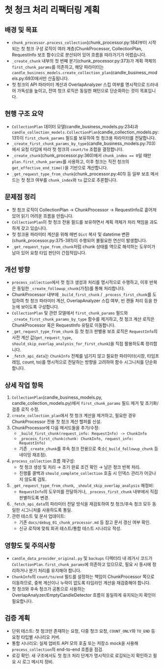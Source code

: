 # 첫 청크 처리 리팩터링 계획

## 배경 및 목표
- `chunk_processor.process_collection`(chunk_processor.py:184)부터 시작되는 첫 청크 구성 로직이 여러 계층(ChunkProcessor, CollectionPlan, RequestInfo 보조 함수)으로 분산되어 있어 흐름을 따라가기가 어렵습니다.
- `_create_chunk` 내부의 첫 번째 분기(chunk_processor.py:373)가 계획 객체의 `first_chunk_params`를 의존하고, 해당 파라미터는 `candle_business_models.create_collection_plan`(candle_business_models.py:693)에서만 산출됩니다.
- 첫 청크의 API 파라미터 계산과 OverlapAnalyzer 스킵 여부를 명시적으로 드러내어 가독성을 높이고, 잔여 청크 로직은 동일한 패턴으로 단순화하는 것이 목표입니다.

## 현행 구조 요약
- `CollectionPlan` 데이터 모델(candle_business_models.py:234)과 `candle_collection_models.CollectionPlan`(candle_collection_models.py:131)이 `first_chunk_params` 필드를 보유하여 첫 청크용 파라미터를 전달합니다.
- `_create_first_chunk_params_by_type`(candle_business_models.py:703)에서 요청 타입에 따라 첫 청크의 `count/to` 조합을 결정합니다.
- `_create_chunk`(chunk_processor.py:360)에서 `chunk_index == 0`일 때만 `plan.first_chunk_params`를 사용하고, 이후 청크는 직전 청크의 `get_effective_end_time()`을 기반으로 계산합니다.
- `_get_request_type_from_chunk`(chunk_processor.py:401) 등 일부 보조 메서드는 첫 청크 여부를 `chunk_index`와 `to` 값으로 추론합니다.

## 문제점 정리
- 첫 청크 로직이 CollectionPlan → ChunkProcessor → RequestInfo로 흩어져 있어 읽기 어려운 흐름을 만듭니다.
- `CollectionPlan`이 첫 청크 전용 필드를 보유하면서 계획 객체가 처리 책임을 과도하게 갖고 있습니다.
- 첫 청크용 파라미터 계산을 위해 매번 `Dict` 복사 및 datetime 변환(chunk_processor.py:375-381)이 수행되어 불필요한 연산이 발생합니다.
- `_get_request_type_from_chunk`처럼 chunk 상태를 역으로 해석하는 도우미가 남아 있어 요청 타입 판단이 간접적입니다.

## 개선 방향
- `process_collection`에서 첫 청크 생성과 처리를 명시적으로 수행하고, 이후 반복은 동일한 `_create_followup_chunk`(가칭)를 통해 처리합니다.
- ChunkProcessor 내부에 `_build_first_chunk` / `_process_first_chunk`를 도입하여 첫 청크 파라미터 계산, OverlapAnalyzer 스킵 여부, 빈 캔들 처리 등을 한 눈에 보이도록 구성합니다.
- `CollectionPlan` 및 관련 모델에서 `first_chunk_params` 필드와 `_create_first_chunk_params_by_type` 함수를 제거하고, 첫 청크 계산 로직은 ChunkProcessor 혹은 RequestInfo 유틸로 이동합니다.
- `_get_request_type_from_chunk` 등 첫 청크 판별용 보조 로직은 `RequestInfo`의 사전 계산 값(`get_request_type`, `should_skip_overlap_analysis_for_first_chunk`)을 직접 활용하도록 정리합니다.
- `_fetch_api_data`는 `ChunkInfo` 전체를 넘기지 않고 필요한 파라미터(시장, 타임프레임, count, to)를 명시적으로 전달하는 방향을 고려하여 함수 시그니처를 단순화합니다.

## 상세 작업 항목
1. `CollectionPlan`(candle_business_models.py, candle_collection_models.py)에서 `first_chunk_params` 필드 제거 및 초기화/검증 로직 수정.
2. `create_collection_plan`에서 첫 청크 계산을 제거하고, 필요한 경우 ChunkProcessor 전용 첫 청크 계산 헬퍼를 신설.
3. ChunkProcessor에 다음 메서드들을 추가/수정:
   - `_build_first_chunk(request_info: RequestInfo) -> ChunkInfo`
   - `_process_first_chunk(chunk: ChunkInfo, request_info: RequestInfo)`
   - 기존 `_create_chunk`를 후속 청크 전용으로 축소(`_build_followup_chunk` 등 네이밍 재조정).
4. `process_collection` 흐름 재구성:
   - 첫 청크 생성 및 처리 → 조기 완료 조건 확인 → 남은 청크 반복 처리.
   - 진행률 콜백과 `should_complete_collection` 호출 시 인덱스 관리가 어긋나지 않도록 검토.
5. `_get_request_type_from_chunk`, `_should_skip_overlap_analysis` 재정비:
   - `RequestInfo`의 도우미를 전달하거나, `_process_first_chunk` 내부에서 직접 판별하도록 변경.
6. `_fetch_api_data`의 파라미터 전달 방식을 재검토하여 첫 청크/후속 청크 모두 동일한 시그니처를 사용하도록 통일.
7. 관련 테스트 및 문서 업데이트:
   - 기존 `docs/debug_01_chunk_processor.md` 등 참고 문서 갱신 여부 확인.
   - 신규 로직에 맞춰 회귀 테스트/통합 테스트 시나리오 작성.

## 영향도 및 주의사항
- `candle_data_provider_original.py` 및 `backups` 디렉터리 내 레거시 코드가 `CollectionPlan.first_chunk_params`에 의존하고 있으므로, 필요 시 동시에 정리하거나 분기 처리를 유지해야 합니다.
- `ChunkInfo`의 `count/to/end` 필드를 설정하는 책임이 ChunkProcessor 쪽으로 이동하므로, 중복 계산이나 누락이 없도록 타임라인 계산을 재검증해야 합니다.
- 첫 청크와 후속 청크가 공통으로 사용하는 OverlapAnalyzer/EmptyCandleDetector 흐름이 동일하게 유지되는지 확인이 필요합니다.

## 검증 계획
- 단위 테스트: 첫 청크만 존재하는 요청, 다중 청크 요청, `COUNT_ONLY`와 `TO_END` 등 요청 타입별 시나리오 커버.
- 통합 시나리오: 실제 업비트 API 모의 호출 또는 저장소 mock을 사용해 `process_collection`의 end-to-end 흐름을 점검.
- 로깅 확인: 새 구조에서도 첫 청크 처리 단계가 명시적으로 로깅되는지 확인하고 필요 시 로그 메시지 정비.
